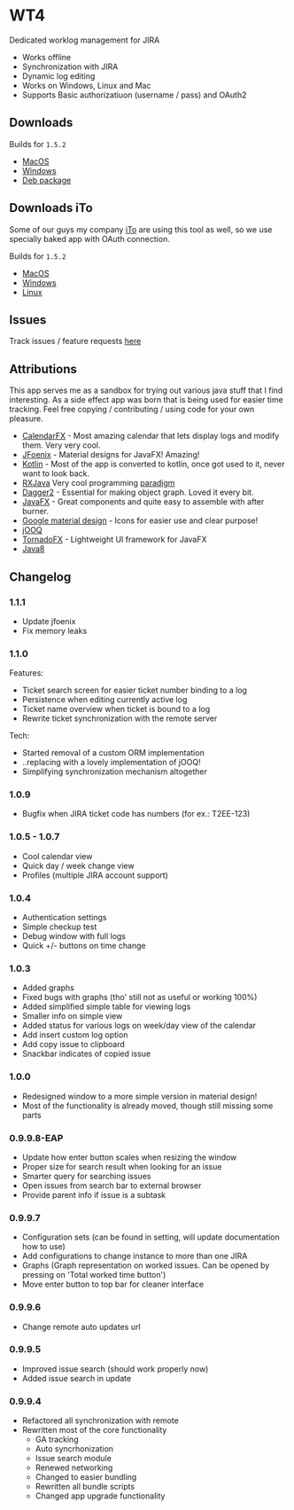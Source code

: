 # WT4

Dedicated worklog management for JIRA

* Works offline
* Synchronization with JIRA
* Dynamic log editing
* Works on Windows, Linux and Mac
* Supports Basic authorizatiuon (username / pass) and OAuth2

## Downloads

Builds for `1.5.2`

* [MacOS](http://738649.s.dedikuoti.lt/public/wt4/WT4-1.5.2.dmg)
* [Windows](http://738649.s.dedikuoti.lt/public/wt4/WT4-1.5.2.exe)
* [Deb package](http://738649.s.dedikuoti.lt/public/wt4/wt4-1.5.2.deb)
  
## Downloads iTo
Some of our guys my company [iTo](https://www.ito.lt/) are using this tool as well, so we use specially baked app with OAuth connection. 

Builds for `1.5.2`

- [MacOS](http://738649.s.dedikuoti.lt/public/wt4/ito/WT4-1.5.2.dmg)
- [Windows](http://738649.s.dedikuoti.lt/public/wt4/ito/WT4-1.5.2.exe)
- [Linux](http://738649.s.dedikuoti.lt/public/wt4/ito/wt4-1.5.2.deb)
 
## Issues

Track issues / feature requests [here](https://github.com/marius-m/wt4/issues)

## Attributions

This app serves me as a sandbox for trying out various java stuff that I find interesting. As a side effect app was born that is being used for easier time tracking. 
Feel free copying / contributing / using code for your own pleasure. 

* [CalendarFX](https://github.com/dlemmermann/CalendarFX) - Most amazing calendar that lets display logs and modify them. Very very cool.  
* [JFoenix](http://www.jfoenix.com/) - Material designs for JavaFX! Amazing!
* [Kotlin](https://kotlinlang.org/) - Most of the app is converted to kotlin, once got used to it, never want to look back. 
* [RXJava](https://github.com/ReactiveX/RxJava) Very cool programming [paradigm](http://reactivex.io/)
* [Dagger2](https://github.com/google/dagger) - Essential for making object graph. Loved it every bit.
* [JavaFX](http://docs.oracle.com/javase/8/javase-clienttechnologies.htm) - Great components and quite easy to assemble with after burner.
* [Google material design](https://design.google.com/icons/) - Icons for easier use and clear purpose!
* [jOOQ](https://www.jooq.org/)
* [TornadoFX]() - Lightweight UI framework for JavaFX
* [Java8](http://www.oracle.com/technetwork/java/javase/overview/java8-2100321.html)

## Changelog

### 1.1.1
- Update jfoenix
- Fix memory leaks

### 1.1.0

Features:
  - Ticket search screen for easier ticket number binding to a log
  - Persistence when editing currently active log
  - Ticket name overview when ticket is bound to a log
  - Rewrite ticket synchronization with the remote server

Tech:
  - Started removal of a custom ORM implementation
  - ..replacing with a lovely implementation of jOOQ!
  - Simplifying synchronization mechanism altogether

### 1.0.9
- Bugfix when JIRA ticket code has numbers (for ex.: T2EE-123)

### 1.0.5 - 1.0.7
- Cool calendar view
- Quick day / week change view
- Profiles (multiple JIRA account support)

### 1.0.4
- Authentication settings 
 - Simple checkup test
 - Debug window with full logs
- Quick +/- buttons on time change

### 1.0.3
- Added graphs
 - Fixed bugs with graphs (tho' still not as useful or working 100%)
- Added simplified simple table for viewing logs
 - Smaller info on simple view
- Added status for various logs on week/day view of the calendar
- Add insert custom log option
- Add copy issue to clipboard
 - Snackbar indicates of copied issue

### 1.0.0
- Redesigned window to a more simple version in material design!
- Most of the functionality is already moved, though still missing some parts

### 0.9.9.8-EAP
- Update how enter button scales when resizing the window
- Proper size for search result when looking for an issue
- Smarter query for searching issues
- Open issues from search bar to external browser
- Provide parent info if issue is a subtask

### 0.9.9.7
- Configuration sets (can be found in setting, will update documentation how to use)
 - Add configurations to change instance to more than one JIRA
- Graphs (Graph representation on worked issues. Can be opened by pressing on 'Total worked time button')
- Move enter button to top bar for cleaner interface

### 0.9.9.6
- Change remote auto updates url

### 0.9.9.5
- Improved issue search (should work properly now)
- Added issue search in update

### 0.9.9.4
* Refactored all synchronization with remote
* Rewritten most of the core functionality 
  - GA tracking
  - Auto syncrhonization
  - Issue search module
  - Renewed networking
  - Changed to easier bundling
  - Rewritten all bundle scripts
  - Changed app upgrade functionality
	
